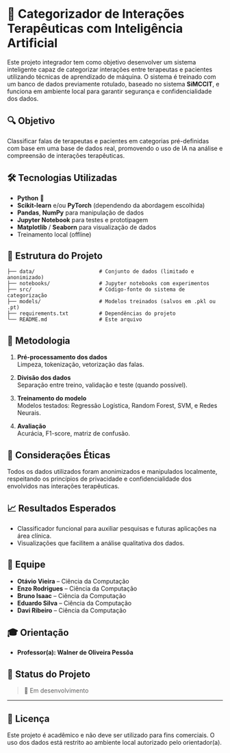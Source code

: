# 🧠 Categorizador de Interações Terapêuticas com Inteligência Artificial

Este projeto integrador tem como objetivo desenvolver um sistema inteligente capaz de categorizar interações entre terapeutas e pacientes utilizando técnicas de aprendizado de máquina. O sistema é treinado com um banco de dados previamente rotulado, baseado no sistema **SiMCCIT**, e funciona em ambiente local para garantir segurança e confidencialidade dos dados.

## 🔍 Objetivo

Classificar falas de terapeutas e pacientes em categorias pré-definidas com base em uma base de dados real, promovendo o uso de IA na análise e compreensão de interações terapêuticas.

## 🛠 Tecnologias Utilizadas

- **Python** 🐍
- **Scikit-learn** e/ou **PyTorch** (dependendo da abordagem escolhida)
- **Pandas**, **NumPy** para manipulação de dados
- **Jupyter Notebook** para testes e prototipagem
- **Matplotlib** / **Seaborn** para visualização de dados
- Treinamento local (offline)

## 📁 Estrutura do Projeto

```
├── data/                     # Conjunto de dados (limitado e anonimizado)
├── notebooks/                # Jupyter notebooks com experimentos
├── src/                      # Código-fonte do sistema de categorização
├── models/                   # Modelos treinados (salvos em .pkl ou .pt)
├── requirements.txt          # Dependências do projeto
└── README.md                 # Este arquivo
```

## 🧪 Metodologia

1. **Pré-processamento dos dados**  
   Limpeza, tokenização, vetorização das falas.

2. **Divisão dos dados**  
   Separação entre treino, validação e teste (quando possível).

3. **Treinamento do modelo**  
   Modelos testados: Regressão Logística, Random Forest, SVM, e Redes Neurais.

4. **Avaliação**  
   Acurácia, F1-score, matriz de confusão.

## 🔐 Considerações Éticas

Todos os dados utilizados foram anonimizados e manipulados localmente, respeitando os princípios de privacidade e confidencialidade dos envolvidos nas interações terapêuticas.

## 📈 Resultados Esperados

- Classificador funcional para auxiliar pesquisas e futuras aplicações na área clínica.
- Visualizações que facilitem a análise qualitativa dos dados.

## 👥 Equipe

- **Otávio Vieira** – Ciência da Computação  
- **Enzo Rodrigues** – Ciência da Computação 
- **Bruno Isaac** – Ciência da Computação
- **Eduardo Silva** – Ciência da Computação
- **Davi Ribeiro** – Ciência da Computação 

## 🎓 Orientação

- **Professor(a): Walner de Oliveira Pessôa**

## 📌 Status do Projeto

> 🚧 Em desenvolvimento  

---

## 📎 Licença

Este projeto é acadêmico e não deve ser utilizado para fins comerciais. O uso dos dados está restrito ao ambiente local autorizado pelo orientador(a).
